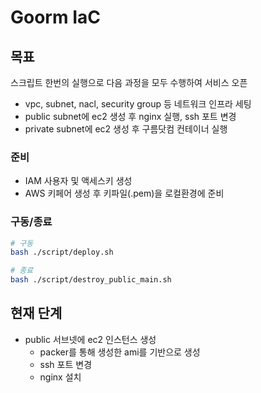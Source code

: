 # Goorm IaC

## 목표

스크립트 한번의 실행으로 다음 과정을 모두 수행하여 서비스 오픈

- vpc, subnet, nacl, security group 등 네트워크 인프라 세팅
- public subnet에 ec2 생성 후 nginx 실행, ssh 포트 변경
- private subnet에 ec2 생성 후 구름닷컴 컨테이너 실행

### 준비

- IAM 사용자 및 액세스키 생성
- AWS 키페어 생성 후 키파일(.pem)을 로컬환경에 준비

### 구동/종료

```bash
# 구동
bash ./script/deploy.sh

# 종료
bash ./script/destroy_public_main.sh
```

## 현재 단계

- public 서브넷에 ec2 인스턴스 생성
  - packer를 통해 생성한 ami를 기반으로 생성
  - ssh 포트 변경
  - nginx 설치
